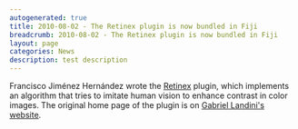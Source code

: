 ```yaml
---
autogenerated: true
title: 2010-08-02 - The Retinex plugin is now bundled in Fiji
breadcrumb: 2010-08-02 - The Retinex plugin is now bundled in Fiji
layout: page
categories: News
description: test description
---
```


Francisco Jiménez Hernández wrote the [Retinex](Retinex) plugin, which implements an algorithm that tries to imitate human vision to enhance contrast in color images. The original home page of the plugin is on [Gabriel Landini's website](http://www.mecourse.com/landinig/software/retinex/retinex.html).



